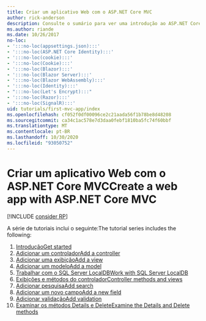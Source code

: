 ```yaml
---
title: Criar um aplicativo Web com o ASP.NET Core MVC
author: rick-anderson
description: Consulte o sumário para ver uma introdução ao ASP.NET Core MVC.
ms.author: riande
ms.date: 10/26/2017
no-loc:
- ':::no-loc(appsettings.json):::'
- ':::no-loc(ASP.NET Core Identity):::'
- ':::no-loc(cookie):::'
- ':::no-loc(Cookie):::'
- ':::no-loc(Blazor):::'
- ':::no-loc(Blazor Server):::'
- ':::no-loc(Blazor WebAssembly):::'
- ':::no-loc(Identity):::'
- ":::no-loc(Let's Encrypt):::"
- ':::no-loc(Razor):::'
- ':::no-loc(SignalR):::'
uid: tutorials/first-mvc-app/index
ms.openlocfilehash: cf052f0df00096ce2c21aada56f1b78be8d48208
ms.sourcegitcommit: ca34c1ac578e7d3daa0febf1810ba5fc74f60bbf
ms.translationtype: MT
ms.contentlocale: pt-BR
ms.lasthandoff: 10/30/2020
ms.locfileid: "93050752"
---
```

# <a name="create-a-web-app-with-aspnet-core-mvc"></a><span data-ttu-id="37601-103">Criar um aplicativo Web com o ASP.NET Core MVC</span><span class="sxs-lookup"><span data-stu-id="37601-103">Create a web app with ASP.NET Core MVC</span></span>

[!INCLUDE [consider RP](~/includes/razor.md)]

<span data-ttu-id="37601-104">A série de tutoriais inclui o seguinte:</span><span class="sxs-lookup"><span data-stu-id="37601-104">The tutorial series includes the following:</span></span>

1. [<span data-ttu-id="37601-105">Introdução</span><span class="sxs-lookup"><span data-stu-id="37601-105">Get started</span></span>](start-mvc.md)
1. [<span data-ttu-id="37601-106">Adicionar um controlador</span><span class="sxs-lookup"><span data-stu-id="37601-106">Add a controller</span></span>](adding-controller.md)
1. [<span data-ttu-id="37601-107">Adicionar uma exibição</span><span class="sxs-lookup"><span data-stu-id="37601-107">Add a view</span></span>](adding-view.md)
1. [<span data-ttu-id="37601-108">Adicionar um modelo</span><span class="sxs-lookup"><span data-stu-id="37601-108">Add a model</span></span>](adding-model.md)
1. [<span data-ttu-id="37601-109">Trabalhar com o SQL Server LocalDB</span><span class="sxs-lookup"><span data-stu-id="37601-109">Work with SQL Server LocalDB</span></span>](working-with-sql.md)
1. [<span data-ttu-id="37601-110">Exibições e métodos do controlador</span><span class="sxs-lookup"><span data-stu-id="37601-110">Controller methods and views</span></span>](controller-methods-views.md)
1. [<span data-ttu-id="37601-111">Adicionar pesquisa</span><span class="sxs-lookup"><span data-stu-id="37601-111">Add search</span></span>](search.md)
1. [<span data-ttu-id="37601-112">Adicionar um novo campo</span><span class="sxs-lookup"><span data-stu-id="37601-112">Add a new field</span></span>](new-field.md)
1. [<span data-ttu-id="37601-113">Adicionar validação</span><span class="sxs-lookup"><span data-stu-id="37601-113">Add validation</span></span>](validation.md)
1. [<span data-ttu-id="37601-114">Examinar os métodos Details e Delete</span><span class="sxs-lookup"><span data-stu-id="37601-114">Examine the Details and Delete methods</span></span>](details.md)
